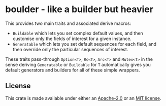 # boulder - like a builder but heavier

This provides two main traits and associated derive macros:
- `Buildable` which lets you set complex default values, and then customise
  only the fields of interest for a given instance.
- `Generatable` which lets you set default sequences for each field, and
  then override only the particular sequences of interest.

These traits pass-through `Option<T>`, `Rc<T>`, `Arc<T>` and
`Mutex<T>` in the sense deriving `Generatable` or `Buildable` for `T`
automatically gives you default generators and builders for all of
these simple wrappers.

## License

This crate is made available under either an
[Apache-2.0](https://opensource.org/licenses/Apache-2.0) or an [MIT
license](https://opensource.org/licenses/MIT).

